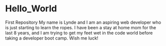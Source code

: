 # Hello_World
First Repository 
My name is Lynde and I am an aspiring web developer who is just starting to learn the ropes. I have been a stay at home mom for the last 8 years, and I am trying to get my feet wet in the code world before taking a developer boot camp. Wish me luck!
